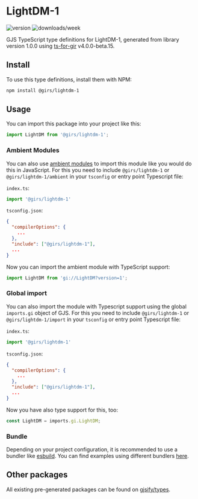 
# LightDM-1

![version](https://img.shields.io/npm/v/@girs/lightdm-1)
![downloads/week](https://img.shields.io/npm/dw/@girs/lightdm-1)


GJS TypeScript type definitions for LightDM-1, generated from library version 1.0.0 using [ts-for-gir](https://github.com/gjsify/ts-for-gir) v4.0.0-beta.15.


## Install

To use this type definitions, install them with NPM:
```bash
npm install @girs/lightdm-1
```

## Usage

You can import this package into your project like this:
```ts
import LightDM from '@girs/lightdm-1';
```

### Ambient Modules

You can also use [ambient modules](https://github.com/gjsify/ts-for-gir/tree/main/packages/cli#ambient-modules) to import this module like you would do this in JavaScript.
For this you need to include `@girs/lightdm-1` or `@girs/lightdm-1/ambient` in your `tsconfig` or entry point Typescript file:

`index.ts`:
```ts
import '@girs/lightdm-1'
```

`tsconfig.json`:
```json
{
  "compilerOptions": {
    ...
  },
  "include": ["@girs/lightdm-1"],
  ...
}
```

Now you can import the ambient module with TypeScript support: 

```ts
import LightDM from 'gi://LightDM?version=1';
```

### Global import

You can also import the module with Typescript support using the global `imports.gi` object of GJS.
For this you need to include `@girs/lightdm-1` or `@girs/lightdm-1/import` in your `tsconfig` or entry point Typescript file:

`index.ts`:
```ts
import '@girs/lightdm-1'
```

`tsconfig.json`:
```json
{
  "compilerOptions": {
    ...
  },
  "include": ["@girs/lightdm-1"],
  ...
}
```

Now you have also type support for this, too:

```ts
const LightDM = imports.gi.LightDM;
```

### Bundle

Depending on your project configuration, it is recommended to use a bundler like [esbuild](https://esbuild.github.io/). You can find examples using different bundlers [here](https://github.com/gjsify/ts-for-gir/tree/main/examples).

## Other packages

All existing pre-generated packages can be found on [gjsify/types](https://github.com/gjsify/types).

